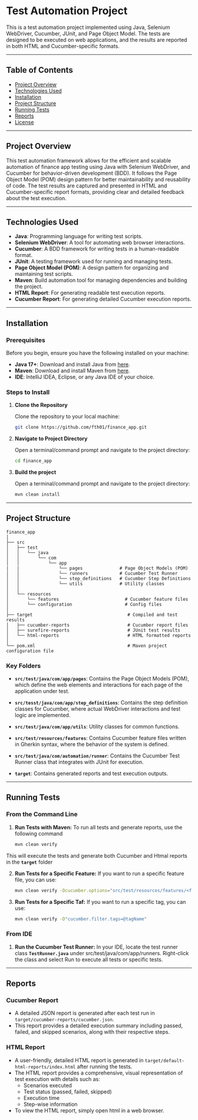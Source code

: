 # Test Automation Project

This is a test automation project implemented using Java, Selenium WebDriver, Cucumber, JUnit, and Page Object Model. The tests are designed to be executed on web applications, and the results are reported in both HTML and Cucumber-specific formats.

---

## Table of Contents

- [Project Overview](#project-overview)
- [Technologies Used](#technologies-used)
- [Installation](#installation)
- [Project Structure](#project-structure)
- [Running Tests](#running-tests)
- [Reports](#reports)
- [License](#license)

---

## Project Overview

This test automation framework allows for the efficient and scalable automation of 
finance app testing using Java with Selenium WebDriver, and Cucumber for behavior-driven development (BDD). It follows the Page Object Model (POM) design pattern for better maintainability and reusability of code. The test results are captured and presented in HTML and Cucumber-specific report formats, providing clear and detailed feedback about the test execution.

---

## Technologies Used

- **Java**: Programming language for writing test scripts.
- **Selenium WebDriver**: A tool for automating web browser interactions.
- **Cucumber**: A BDD framework for writing tests in a human-readable format.
- **JUnit**: A testing framework used for running and managing tests.
- **Page Object Model (POM)**: A design pattern for organizing and maintaining test scripts.
- **Maven**: Build automation tool for managing dependencies and building the project.
- **HTML Report**: For generating readable test execution reports.
- **Cucumber Report**: For generating detailed Cucumber execution reports.

---

## Installation

### Prerequisites

Before you begin, ensure you have the following installed on your machine:

- **Java 17+**: Download and install Java from [here](https://www.oracle.com/java/technologies/javase-jdk11-downloads.html).
- **Maven**: Download and install Maven from [here](https://maven.apache.org/download.cgi).
- **IDE**: IntelliJ IDEA, Eclipse, or any Java IDE of your choice.

### Steps to Install

1. **Clone the Repository**

   Clone the repository to your local machine:
   ```bash
   git clone https://github.com/fth01/finance_app.git

2. **Navigate to Project Directory**

   Open a terminal/command prompt and navigate to the project directory:
   ```bash
   cd finance_app

3. **Build the project**

   Open a terminal/command prompt and navigate to the project directory:
   ```bash
   mvn clean install

---  
## Project Structure
   ```
finance_app
│
├── src
│   ├── test
│   │   └── java
│   │       └── com
│   │           └── app
|   |               └── pages              # Page Object Models (POM)
│   │               └── runners            # Cucumber Test Runner
│   │               └── step_definitions   # Cucumber Step Definitions
│   │               └── utils              # Utility classes
│   │
│   └── resources
│       └── features                         # Cucumber feature files
│       └── configuration                    # Config files
│
├── target                                    # Compiled and test results
│   ├── cucumber-reports                      # Cucumber report files
│   ├── surefire-reports                      # JUnit test results
│   └── html-reports                          # HTML formatted reports
│
└── pom.xml                                   # Maven project configuration file
```
### Key Folders

- **`src/test/java/com/app/pages`**: Contains the Page Object Models (POM), which define the web elements and interactions for each page of the application under test.

- **`src/tesst/java/com/app/step_definitions`**: Contains the step definition classes for Cucumber, where actual WebDriver interactions and test logic are implemented.

- **`src/test/java/com/app/utils`**: Utility classes for common functions.

- **`src/test/resources/features`**: Contains Cucumber feature files written in Gherkin syntax, where the behavior of the system is defined.

- **`src/test/java/com/automation/runner`**: Contains the Cucumber Test Runner class that integrates with JUnit for execution.

- **`target`**: Contains generated reports and test execution outputs.

---
## Running Tests

### From the Command Line
1. **Run Tests with Maven:** To run all tests and generate reports, use the following command

   ```bash
   mvn clean verify

This will execute the tests and generate both Cucumber and Htmal reports in the **`target`** folder

2. **Run Tests for a Specific Feature:** If you want to run a specific feature file, you can use:

   ```bash
   mvn clean verify -Dcucumber.options="src/test/resources/features/<featureFile>.feature"

3. **Run Tests for a Specific Taf:** If you want to run a specific tag, you can use:

   ```bash
   mvn clean verify -D"cucumber.filter.tags=@tagName"
   
### From IDE
1. **Run the Cucumber Test Runner:** In your IDE, locate the test runner class **`TestRunner.java`** under src/test/java/com/app/runners.
Right-click the class and select Run to execute all tests or specific tests.

---

## Reports

### Cucumber Report
- A detailed JSON report is generated after each test run in `target/cucumber-reports/cucumber.json`.
- This report provides a detailed execution summary including passed, failed, and skipped scenarios, along with their respective steps.

### HTML Report
- A user-friendly, detailed HTML report is generated in `target/default-html-reports/index.html` after running the tests.
- The HTML report provides a comprehensive, visual representation of test execution with details such as:
   - Scenarios executed
   - Test status (passed, failed, skipped)
   - Execution time
   - Step-wise information
- To view the HTML report, simply open html in a web browser.
